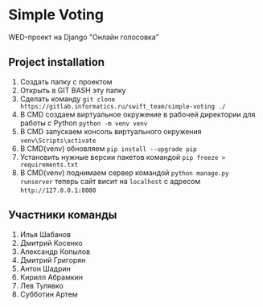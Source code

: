# Simple Voting
WED-проект на Django "Онлайн голосовка"
## Project installation
1) Создать папку с проектом
2) Открыть в GIT BASH эту папку
3) Сделать команду `git clone https://gitlab.informatics.ru/swift_team/simple-voting ./`
4)  В CMD создаем виртуальное окружение в рабочей директории для работы с Python `python -m venv venv`
5) В CMD запускаем консоль виртуального окружения `venv\Scripts\activate`
6) В CMD(venv) обновляем `pip install --upgrade pip`
7) Установить нужные версии пакетов командой `pip freeze > requirements.txt`
8) В CMD(venv) поднимаем сервер командой  `python manage.py runserver` теперь сайт висит на `localhost` c адресом `http://127.0.0.1:8000`


## Участники команды

1) Илья Шабанов
2) Дмитрий Косенко
3) Александр Копылов
4) Дмитрий Григорян
5) Антон Шадрин
6) Кирилл Абрамкин
7) Лев Тулявко
8) Субботин Артем